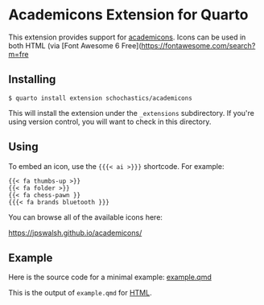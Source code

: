 # Academicons Extension for Quarto

This extension provides support for [academicons](https://jpswalsh.github.io/academicons/). Icons can be used in both HTML (via [Font Awesome 6 Free](https://fontawesome.com/search?m=fre

## Installing

```
$ quarto install extension schochastics/academicons
```

This will install the extension under the `_extensions` subdirectory.
If you're using version control, you will want to check in this directory.

## Using

To embed an icon, use the `{{{< ai >}}}` shortcode. For example:

```
{{< fa thumbs-up >}} 
{{< fa folder >}}
{{< fa chess-pawn }}
{{{< fa brands bluetooth }}}
```

You can browse all of the available icons here:

<https://jpswalsh.github.io/academicons/>

## Example

Here is the source code for a minimal example: [example.qmd](example.qmd)

This is the output of `example.qmd` for [HTML](https://schochsatics.github.io/academicons/).

